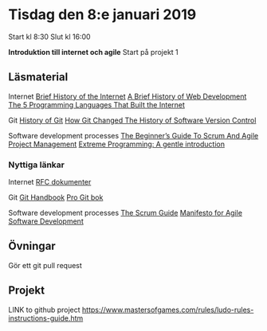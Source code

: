 # Tisdag den 8:e januari 2019

Start kl 8:30
Slut kl 16:00

**Introduktion till internet och agile**
Start på projekt 1

## Läsmaterial
Internet
[Brief History of the Internet](https://www.internetsociety.org/internet/history-internet/brief-history-internet/)
[A Brief History of Web Development](https://www.techopedia.com/2/31579/networks/a-brief-history-of-web-development)
[The 5 Programming Languages That Built the Internet](https://www.techopedia.com/2/25666/internet/the-6-programming-languages-that-built-the-internet)

Git
[History of Git](https://hackaday.com/2017/05/11/history-of-git/)
[How Git Changed The History of Software Version Control](https://hackernoon.com/how-git-changed-the-history-of-software-version-control-5f2c0a0850df)

Software development processes
[The Beginner’s Guide To Scrum And Agile Project Management](https://blog.trello.com/beginners-guide-scrum-and-agile-project-management)
[Extreme Programming: A gentle introduction](http://www.extremeprogramming.org/)

### Nyttiga länkar
Internet
[RFC dokumenter](https://www.rfc-editor.org/rfc-index.html)

Git
[Git Handbook](https://guides.github.com/introduction/git-handbook/)
[Pro Git bok](https://git-scm.com/book/en/v2)

Software development processes
[The Scrum Guide](https://www.scrumguides.org/scrum-guide.html)
[Manifesto for Agile Software Development](https://agilemanifesto.org/)

## Övningar
Gör ett git pull request

## Projekt
LINK to github project
https://www.mastersofgames.com/rules/ludo-rules-instructions-guide.htm